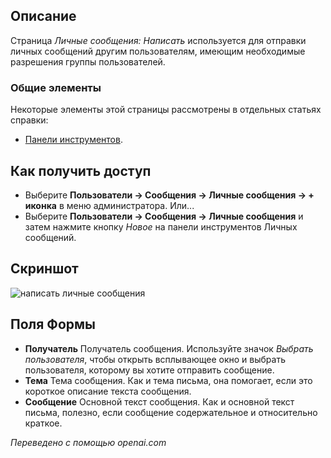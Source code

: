 <!-- Filename: Help4.x:Private_Messages:_Write / Display title: Личные сообщения: Написать -->

## Описание

Страница *Личные сообщения: Написать* используется для отправки личных сообщений другим пользователям, имеющим необходимые разрешения группы пользователей.

### Общие элементы

Некоторые элементы этой страницы рассмотрены в отдельных статьях справки:

* [Панели инструментов](jdocmanual?article=help/common-elements/toolbars).

## Как получить доступ

- Выберите **Пользователи → Сообщения → Личные сообщения → + иконка** в меню администратора. Или...
- Выберите **Пользователи → Сообщения → Личные сообщения** и затем нажмите кнопку *Новое* на панели инструментов Личных сообщений.

## Скриншот

![написать личные сообщения](../../../ru/images/private-messages/private-messages-write.png)

## Поля Формы

- **Получатель** Получатель сообщения. Используйте значок *Выбрать пользователя*, чтобы открыть всплывающее окно и выбрать пользователя, которому вы хотите отправить сообщение.
- **Тема** Тема сообщения. Как и тема письма, она помогает, если это короткое описание текста сообщения.
- **Сообщение** Основной текст сообщения. Как и основной текст письма, полезно, если сообщение содержательное и относительно краткое.

*Переведено с помощью openai.com*


